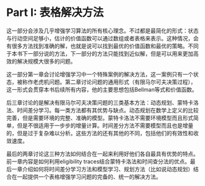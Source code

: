 # Part I: 表格解决方法

这一部分会涉及几乎增强学习算法的所有核心理念。不过都是最简化的形式：状态与行动空间足够小，估计的价值函数可以通过数组或者表格来表示。这种情况，会有很多方法找到准确的解，也就是说可以找到最优的价值函数和最优的策略。不同于本书下一部分说的方法，下一部分的方法只能找到近似解，但是可以用来更加高效的解决规模大很多的问题。

这一部分第一章会讨论增强学习中一个特殊案例的解决方法，这一案例只有一个状态，被称作老虎机问题。第二章讨论问题的通用形式（有限马尔可夫决策过程），这一形式会贯穿本书后续所有内容，他的主要思想包括Bellman等式和价值函数。


后三章讨论的是解决有限马尔可夫决策问题的三类基本方法：动态规划、蒙特卡洛法、时间差分学习。每一类方法都有其优势与缺点。动态规划在数学上定义的比较完善，但是需要环境的完整、准确的模型。蒙特卡洛法不需要环境模型而且形式简单，但是不很适用于一步步的增量计算。时间差分方法不需要模型而且也是增量的，但是过于复杂难以分析。这些方法的还有其他的不同，包括他们的有效性和收敛速度。


最后的两章讨论这三种方法如何结合在一起来利用好他们各自最具有优势的特点。前一章内容是如何利用eligibility traces结合蒙特卡洛法和时间查分法的优点。最后一章介绍如何将时间差分学习方法和模型学习、规划方法（比如说动态规划）结合在一起提供一个表格增强学习问题的完备的、统一的解决方法。
